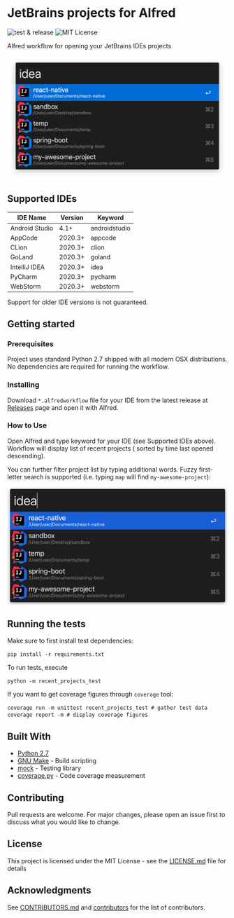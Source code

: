 # JetBrains projects for Alfred

![test & release](https://github.com/artemy/alfred-jetbrains-projects/workflows/test%20&%20release/badge.svg)
![MIT License](https://img.shields.io/apm/l/atomic-design-ui.svg?)

Alfred workflow for opening your JetBrains IDEs projects

![image](.readme/images/screenshot.png)

## Supported IDEs

| IDE Name | Version | Keyword |
| --- | --- | --- |
| Android Studio | 4.1+ | androidstudio |
| AppCode | 2020.3+ | appcode |
| CLion | 2020.3+ | clion |
| GoLand | 2020.3+ | goland |
| IntelliJ IDEA | 2020.3+ | idea |
| PyCharm | 2020.3+ | pycharm |
| WebStorm | 2020.3+ | webstorm |

Support for older IDE versions is not guaranteed.

## Getting started

### Prerequisites

Project uses standard Python 2.7 shipped with all modern OSX distributions. No dependencies are required for running the
workflow.

### Installing

Download `*.alfredworkflow` file for your IDE from the latest release
at [Releases](https://github.com/artemy/alfred-jetbrains-projects/releases) page and open it with Alfred.

### How to Use

Open Alfred and type keyword for your IDE (see Supported IDEs above). Workflow will display list of recent projects (
sorted by time last opened descending).

You can further filter project list by typing additional words. Fuzzy first-letter search is supported (i.e.
typing `map` will find `my-awesome-project`):

![animation](.readme/images/animation.gif)

## Running the tests

Make sure to first install test dependencies:

```shell
pip install -r requirements.txt
```

To run tests, execute

```shell
python -m recent_projects_test
```

If you want to get coverage figures through `coverage` tool:

```shell
coverage run -m unittest recent_projects_test # gather test data
coverage report -m # display coverage figures
```

## Built With

* [Python 2.7](https://docs.python.org/2.7/)
* [GNU Make](https://www.gnu.org/software/make/manual/make.html) - Build scripting
* [mock](https://mock.readthedocs.org/) - Testing library
* [coverage.py](https://coverage.readthedocs.io/) - Code coverage measurement

## Contributing

Pull requests are welcome. For major changes, please open an issue first to discuss what you would like to change.

## License

This project is licensed under the MIT License - see the [LICENSE.md](LICENSE.md) file for details

## Acknowledgments

See [CONTRIBUTORS.md](CONTRIBUTORS.md) and [contributors](https://github.com/artemy/alfred-jetbrains-projects/contributors) for the list of
contributors.
